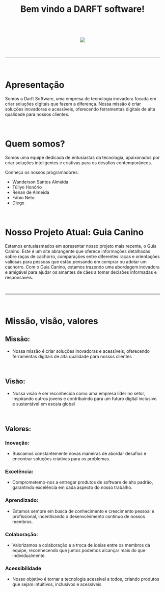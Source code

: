 <h1 align="center"> Bem vindo a DARFT software!  </h1>

<br>

  <h1 align="center">
<center> <img src="https://github.com/DARFTsoftware/DARFTsoftware/assets/160743295/132abadd-330a-4ee5-8910-42c4fa0b7c28" width="" height="" align="center"> </center>
</h1>

<br>

***
 <br>

# Apresentação

Somos a Darft Software, uma empresa de tecnologia inovadora focada em criar soluções digitais que fazem a diferença. Nossa missão é criar soluções inovadoras e acessíveis, oferecendo ferramentas digitais de alta qualidade para nossos clientes.

<br>

# Quem somos?

Somos uma equipe dedicada de entusiastas da tecnologia, apaixonados por criar soluções inteligentes e criativas para os desafios contemporâneos. 

Conheça os nossos programadores:
* Wanderson Santos Almeida
* Túllyo Honório
* Renan de Almeida
* Fábio Neto
* Diego

<br>

# Nosso Projeto Atual: Guia Canino
Estamos entusiasmados em apresentar nosso projeto mais recente, o Guia Canino. Este é um site abrangente que oferece informações detalhadas sobre raças de cachorro, comparações entre diferentes raças e orientações valiosas para pessoas que estão pensando em comprar ou adotar um cachorro. Com o Guia Canino, estamos trazendo uma abordagem inovadora e amigável para ajudar os amantes de cães a tomar decisões informadas e responsáveis.

<br>

***

<br>

# Missão, visão, valores

## Missão:
* Nossa missão é criar soluções inovadoras e acessíveis, oferecendo ferramentas digitais de alta qualidade para nossos clientes
  

<br>


## Visão:
* Nossa visão é ser reconhecida como uma empresa líder no setor, inspirando outros jovens e contribuindo para um futuro digital inclusivo e sustentável em escala global

<br>

## Valores:
### Inovação:
* Buscamos constantemente novas maneiras de abordar desafios e encontrar soluções criativas para os problemas.

### Excelência:
* Comprometemo-nos a entregar produtos de software de alto padrão, garantindo excelência em cada aspecto do nosso trabalho.

### Aprendizado:
* Estamos sempre em busca de conhecimento e crescimento pessoal e profissional, incentivando o desenvolvimento contínuo de nossos membros.

### Colaboração:
* Valorizamos a colaboração e a troca de ideias entre os membros da equipe, reconhecendo que juntos podemos alcançar mais do que individualmente.

### Acessibilidade
* Nosso objetivo é tornar a tecnologia acessível a todos, criando produtos que sejam intuitivos, inclusivos e acessíveis.

